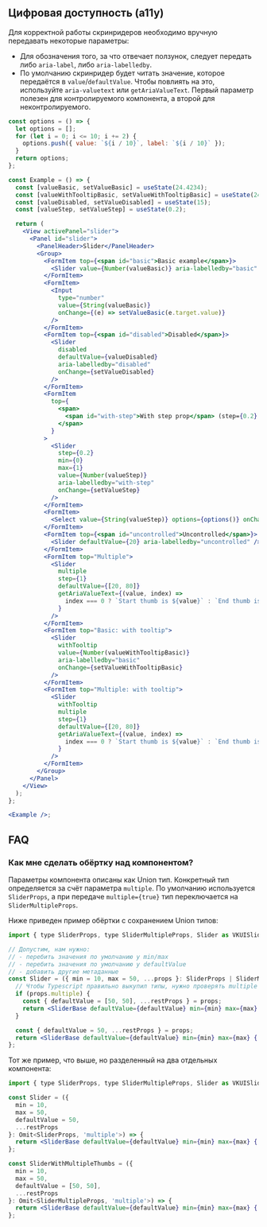 ## Цифровая доступность (a11y)

Для корректной работы скринридеров необходимо вручную передавать некоторые параметры:
<br />

- Для обозначения того, за что отвечает ползунок, следует передать либо `aria-label`, либо `aria-labelledby`.
- По умолчанию скринридер будет читать значение, которое передаётся в `value`/`defaultValue`. Чтобы
  повлиять на это, используйте `aria-valuetext` или `getAriaValueText`. Первый параметр полезен для
  контролируемого компонента, а второй для неконтролируемого.

```jsx
const options = () => {
  let options = [];
  for (let i = 0; i <= 10; i += 2) {
    options.push({ value: `${i / 10}`, label: `${i / 10}` });
  }
  return options;
};

const Example = () => {
  const [valueBasic, setValueBasic] = useState(24.4234);
  const [valueWithTooltipBasic, setValueWithTooltipBasic] = useState(24.4234);
  const [valueDisabled, setValueDisabled] = useState(15);
  const [valueStep, setValueStep] = useState(0.2);

  return (
    <View activePanel="slider">
      <Panel id="slider">
        <PanelHeader>Slider</PanelHeader>
        <Group>
          <FormItem top={<span id="basic">Basic example</span>}>
            <Slider value={Number(valueBasic)} aria-labelledby="basic" onChange={setValueBasic} />
          </FormItem>
          <FormItem>
            <Input
              type="number"
              value={String(valueBasic)}
              onChange={(e) => setValueBasic(e.target.value)}
            />
          </FormItem>
          <FormItem top={<span id="disabled">Disabled</span>}>
            <Slider
              disabled
              defaultValue={valueDisabled}
              aria-labelledby="disabled"
              onChange={setValueDisabled}
            />
          </FormItem>
          <FormItem
            top={
              <span>
                <span id="with-step">With step prop</span> (step={0.2} min={0} max={1})
              </span>
            }
          >
            <Slider
              step={0.2}
              min={0}
              max={1}
              value={Number(valueStep)}
              aria-labelledby="with-step"
              onChange={setValueStep}
            />
          </FormItem>
          <FormItem>
            <Select value={String(valueStep)} options={options()} onChange={setValueStep} />
          </FormItem>
          <FormItem top={<span id="uncontrolled">Uncontrolled</span>}>
            <Slider defaultValue={20} aria-labelledby="uncontrolled" />
          </FormItem>
          <FormItem top="Multiple">
            <Slider
              multiple
              step={1}
              defaultValue={[20, 80]}
              getAriaValueText={(value, index) =>
                index === 0 ? `Start thumb is ${value}` : `End thumb is ${value}`
              }
            />
          </FormItem>
          <FormItem top="Basic: with tooltip">
            <Slider
              withTooltip
              value={Number(valueWithTooltipBasic)}
              aria-labelledby="basic"
              onChange={setValueWithTooltipBasic}
            />
          </FormItem>
          <FormItem top="Multiple: with tooltip">
            <Slider
              withTooltip
              multiple
              step={1}
              defaultValue={[20, 80]}
              getAriaValueText={(value, index) =>
                index === 0 ? `Start thumb is ${value}` : `End thumb is ${value}`
              }
            />
          </FormItem>
        </Group>
      </Panel>
    </View>
  );
};

<Example />;
```

## FAQ

### Как мне сделать обёртку над компонентом?

Параметры компонента описаны как Union тип. Конкретный тип определяется за счёт
параметра `multiple`. По умолчанию используется `SliderProps`, а при передаче `multiple={true}` тип
переключается на `SliderMultipleProps`.

Ниже приведен пример обёртки с сохранением Union типов:

```jsx static
import { type SliderProps, type SliderMultipleProps, Slider as VKUISlider } from './Slider';

// Допустим, нам нужно:
// - перебить значения по умолчанию у min/max
// - перебить значения по умолчанию у defaultValue
// - добавить другие метаданные
const Slider = ({ min = 10, max = 50, ...props }: SliderProps | SliderMultipleProps) => {
  // Чтобы Typescript правильно выкупил типы, нужно проверять multiple через контекст
  if (props.multiple) {
    const { defaultValue = [50, 50], ...restProps } = props;
    return <SliderBase defaultValue={defaultValue} min={min} max={max} {...restProps} />;
  }

  const { defaultValue = 50, ...restProps } = props;
  return <SliderBase defaultValue={defaultValue} min={min} max={max} {...restProps} />;
};
```

Тот же пример, что выше, но разделенный на два отдельных компонента:

```jsx static
import { type SliderProps, type SliderMultipleProps, Slider as VKUISlider } from './Slider';

const Slider = ({
  min = 10,
  max = 50,
  defaultValue = 50,
  ...restProps
}: Omit<SliderProps, 'multiple'>) => {
  return <SliderBase defaultValue={defaultValue} min={min} max={max} {...restProps} />;
};

const SliderWithMultipleThumbs = ({
  min = 10,
  max = 50,
  defaultValue = [50, 50],
  ...restProps
}: Omit<SliderMultipleProps, 'multiple'>) => {
  return <SliderBase defaultValue={defaultValue} min={min} max={max} {...restProps} multiple />;
};
```
